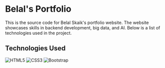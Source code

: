 # Belal's Portfolio
This is the source code for Belal Skaik's portfolio website. The website showcases skills in backend development, big data, and AI. Below is a list of technologies used in the project.
## Technologies Used

  ![HTML5](https://img.shields.io/badge/HTML5-E34F26?style=for-the-badge&logo=html5&logoColor=white)
  ![CSS3](https://img.shields.io/badge/CSS3-1572B6?style=for-the-badge&logo=css3&logoColor=white)
  ![Bootstrap](https://img.shields.io/badge/Bootstrap-563D7C?style=for-the-badge&logo=bootstrap&logoColor=white)
